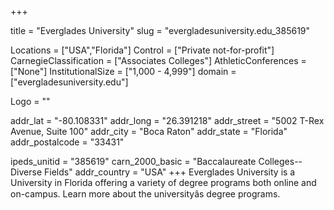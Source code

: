 
+++

title = "Everglades University"
slug = "evergladesuniversity.edu_385619"

Locations = ["USA","Florida"]
Control = ["Private not-for-profit"]
CarnegieClassification = ["Associates Colleges"]
AthleticConferences = ["None"]
InstitutionalSize = ["1,000 - 4,999"]
domain = ["evergladesuniversity.edu"]

Logo = ""

addr_lat = "-80.108331"
addr_long = "26.391218"
addr_street = "5002 T-Rex Avenue, Suite 100"
addr_city = "Boca Raton"
addr_state = "Florida"
addr_postalcode = "33431"

ipeds_unitid = "385619"
carn_2000_basic = "Baccalaureate Colleges--Diverse Fields"
addr_country = "USA"
+++
    Everglades University is a University in Florida offering a variety of degree programs both online and on-campus. Learn more about the universityâs degree programs.
